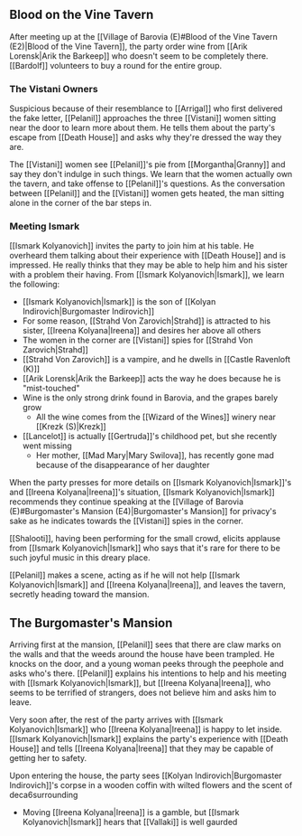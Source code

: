 ## Blood on the Vine Tavern
After meeting up at the [[Village of Barovia (E)#Blood of the Vine Tavern (E2)|Blood of the Vine Tavern]], the party order wine from [[Arik Lorensk|Arik the Barkeep]] who doesn't seem to be completely there. [[Bardolf]] volunteers to buy a round for the entire group.

### The Vistani Owners
Suspicious because of their resemblance to [[Arrigal]] who first delivered the fake letter, [[Pelanil]] approaches the three [[Vistani]] women sitting near the door to learn more about them. He tells them about the party's escape from [[Death House]] and asks why they're dressed the way they are.

The [[Vistani]] women see [[Pelanil]]'s pie from [[Morgantha|Granny]] and say they don't indulge in such things. We learn that the women actually own the tavern, and take offense to [[Pelanil]]'s questions. As the conversation between [[Pelanil]] and the [[Vistani]] women gets heated, the man sitting alone in the corner of the bar steps in.

### Meeting Ismark
[[Ismark Kolyanovich]] invites the party to join him at his table. He overheard them talking about their experience with [[Death House]] and is impressed. He really thinks that they may be able to help him and his sister with a problem their having. From [[Ismark Kolyanovich|Ismark]], we learn the following:
- [[Ismark Kolyanovich|Ismark]] is the son of [[Kolyan Indirovich|Burgomaster Indirovich]]
- For some reason, [[Strahd Von Zarovich|Strahd]] is attracted to his sister, [[Ireena Kolyana|Ireena]] and desires her above all others
- The women in the corner are [[Vistani]] spies for [[Strahd Von Zarovich|Strahd]]
- [[Strahd Von Zarovich]] is a vampire, and he dwells in [[Castle Ravenloft (K)]]
- [[Arik Lorensk|Arik the Barkeep]] acts the way he does because he is "mist-touched"
- Wine is the only strong drink found in Barovia, and the grapes barely grow
	- All the wine comes from the [[Wizard of the Wines]] winery near [[Krezk (S)|Krezk]]
- [[Lancelot]] is actually [[Gertruda]]'s childhood pet, but she recently went missing
	- Her mother, [[Mad Mary|Mary Swilova]], has recently gone mad because of the disappearance of her daughter

When the party presses for more details on [[Ismark Kolyanovich|Ismark]]'s and [[Ireena Kolyana|Ireena]]'s situation, [[Ismark Kolyanovich|Ismark]] recommends they continue speaking at the [[Village of Barovia (E)#Burgomaster's Mansion (E4)|Burgomaster's Mansion]] for privacy's sake as he indicates towards the [[Vistani]] spies in the corner.

[[Shalooti]], having been performing for the small crowd, elicits applause from [[Ismark Kolyanovich|Ismark]] who says that it's rare for there to be such joyful music in this dreary place.

[[Pelanil]] makes a scene, acting as if he will not help [[Ismark Kolyanovich|Ismark]] and [[Ireena Kolyana|Ireena]], and leaves the tavern, secretly heading toward the mansion.

## The Burgomaster's Mansion
Arriving first at the mansion, [[Pelanil]] sees that there are claw marks on the walls and that the weeds around the house have been trampled. He knocks on the door, and a young woman peeks through the peephole and asks who's there. [[Pelanil]] explains his intentions to help and his meeting with [[Ismark Kolyanovich|Ismark]], but [[Ireena Kolyana|Ireena]], who seems to be terrified of strangers, does not believe him and asks him to leave.

Very soon after, the rest of the party arrives with [[Ismark Kolyanovich|Ismark]] who [[Ireena Kolyana|Ireena]] is happy to let inside. [[Ismark Kolyanovich|Ismark]] explains the party's experience with [[Death House]] and tells [[Ireena Kolyana|Ireena]] that they may be capable of getting her to safety.

Upon entering the house, the party sees [[Kolyan Indirovich|Burgomaster Indirovich]]'s corpse in a wooden coffin with wilted flowers and the scent of deca6surrounding

- Moving [[Ireena Kolyana|Ireena]] is a gamble, but [[Ismark Kolyanovich|Ismark]] hears that [[Vallaki]] is well gaurded